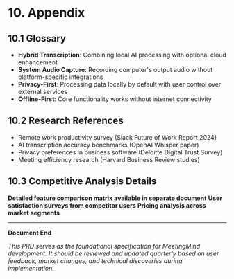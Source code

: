 # 10. Appendix

## 10.1 Glossary
- **Hybrid Transcription**: Combining local AI processing with optional cloud enhancement
- **System Audio Capture**: Recording computer's output audio without platform-specific integrations
- **Privacy-First**: Processing data locally by default with user control over external services
- **Offline-First**: Core functionality works without internet connectivity

## 10.2 Research References
- Remote work productivity survey (Slack Future of Work Report 2024)
- AI transcription accuracy benchmarks (OpenAI Whisper paper)
- Privacy preferences in business software (Deloitte Digital Trust Survey)
- Meeting efficiency research (Harvard Business Review studies)

## 10.3 Competitive Analysis Details
**Detailed feature comparison matrix available in separate document**
**User satisfaction surveys from competitor users**
**Pricing analysis across market segments**

---

**Document End**

*This PRD serves as the foundational specification for MeetingMind development. It should be reviewed and updated quarterly based on user feedback, market changes, and technical discoveries during implementation.*